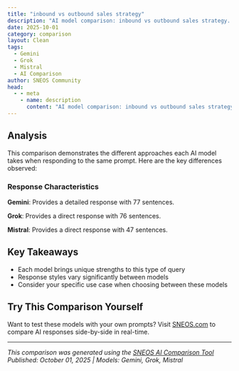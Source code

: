 ```yaml
---
title: "inbound vs outbound sales strategy"
description: "AI model comparison: inbound vs outbound sales strategy..."
date: 2025-10-01
category: comparison
layout: Clean
tags:
  - Gemini
  - Grok
  - Mistral
  - AI Comparison
author: SNEOS Community
head:
  - - meta
    - name: description
      content: "AI model comparison: inbound vs outbound sales strategy..."
---
```


<ChatComparison
  title="inbound vs outbound sales strategy"
  prompt="inbound vs outbound sales strategy"
  :responses='{"Gemini": "Okay, let\u0027s break down the differences between inbound and outbound sales strategies. They represent fundamentally different approaches to generating leads and closing deals.\n\n**Inbound Sales Strategy**\n\n* **Core Philosophy:** Attract potential customers to you by providing valuable content and experiences that address their needs and pain points. Think of it as setting up a \u0022honey pot\u0022 of valuable resources.\n* **Methodology:**\n * **Content Marketing:** Creating and distributing valuable, relevant, and consistent content (blog posts, articles, ebooks, webinars, infographics, videos, social media posts) to attract and engage your target audience.\n * **Search Engine Optimization (SEO):** Optimizing your website and content to rank higher in search engine results pages (SERPs) for relevant keywords.\n * **Social Media Marketing:** Building a presence on social media platforms, engaging with your audience, and sharing valuable content.\n * **Email Marketing (Permission-Based):** Building an email list by offering valuable content or resources in exchange for email addresses, and then nurturing those leads with relevant information.\n * **Website Optimization:** Designing your website to be user-friendly, informative, and optimized for conversions.\n * **Lead Magnets:** Offering valuable resources (e.g., ebooks, templates, checklists) in exchange for contact information.\n* **Lead Generation:** Potential customers find you through search engines, social media, or referrals, and then proactively engage with your content.\n* **Sales Process:** Salespeople act as consultants or advisors, helping potential customers solve their problems and achieve their goals using your product or service. Focus is on building relationships and understanding the customer\u0027s needs.\n* **Customer Relationship:** Focuses on building long-term relationships with customers by providing ongoing value and support.\n* **Best Suited For:**\n * Companies with complex products or services that require education and explanation.\n * Companies targeting a specific niche audience.\n * Businesses with longer sales cycles.\n * Companies that can consistently produce high-quality content.\n* **Metrics:**\n * Website traffic\n * Lead generation rate\n * Conversion rates\n * Cost per lead (CPL)\n * Customer lifetime value (CLTV)\n * Social media engagement\n* **Advantages:**\n * More cost-effective in the long run (often lower CPL).\n * Generates higher-quality leads (leads are already interested in your product/service).\n * Builds brand authority and trust.\n * More sustainable and scalable over time.\n* **Disadvantages:**\n * Takes time to see results (can be a slower process).\n * Requires a consistent commitment to content creation and marketing.\n * Can be challenging to measure ROI in the short term.\n * Requires expertise in various marketing disciplines (SEO, content, social media).\n\n**Outbound Sales Strategy**\n\n* **Core Philosophy:** Actively reaching out to potential customers who may not be aware of your product or service. Think of it as actively hunting for leads.\n* **Methodology:**\n * **Cold Calling:** Making unsolicited phone calls to potential customers.\n * **Cold Emailing:** Sending unsolicited emails to potential customers.\n * **Direct Mail:** Sending physical marketing materials to potential customers.\n * **Networking:** Attending industry events and conferences to meet potential customers.\n * **Advertising (Paid):** Running targeted advertising campaigns (e.g., Google Ads, social media ads). (While paid advertising can be part of inbound, targeted outbound ad campaigns fall more under this category)\n * **Lead Generation Tools:** Using tools like LinkedIn Sales Navigator to find and connect with potential customers.\n* **Lead Generation:** Salespeople actively identify and contact potential customers.\n* **Sales Process:** Salespeople actively reach out to potential customers, pitch their product or service, and attempt to close the deal. Focus is on persuasion and overcoming objections.\n* **Customer Relationship:** Can be more transactional, although building relationships is still important.\n* **Best Suited For:**\n * Companies targeting a broad audience.\n * Businesses with shorter sales cycles.\n * Companies with a strong sales team and a proven sales process.\n * Situations where quick results are needed.\n * Introducing new products/services to the market.\n* **Metrics:**\n * Number of calls made\n * Number of emails sent\n * Response rates\n * Conversion rates\n * Cost per acquisition (CPA)\n * Sales revenue\n* **Advantages:**\n * Can generate quick results.\n * Allows for targeted outreach to specific demographics or industries.\n * Provides more control over the sales process.\n* **Disadvantages:**\n * Can be more expensive (higher CPA).\n * Generates lower-quality leads (leads may not be interested in your product/service).\n * Can be time-consuming and labor-intensive.\n * Can damage brand reputation if done poorly (e.g., spamming).\n * Lower conversion rates.\n * Can be intrusive and annoying to potential customers.\n\n**Here\u0027s a table summarizing the key differences:**\n\n| Feature | Inbound Sales Strategy | Outbound Sales Strategy |\n|-------------------|-------------------------------------------|------------------------------------------|\n| **Core Philosophy** | Attract customers through value | Proactively reach out to customers |\n| **Lead Generation** | Customers find you | You find customers |\n| **Sales Approach** | Consultative, relationship-building | Persuasive, solution-focused |\n| **Cost** | Lower CPL (long-term) | Higher CPA (short-term) |\n| **Lead Quality** | Higher | Lower |\n| **Speed** | Slower (takes time to see results) | Faster (can generate quick wins) |\n| **Sustainability** | More sustainable and scalable | Less sustainable and scalable |\n| **Intrusiveness** | Less intrusive | More intrusive |\n\n**Which Strategy is Right for You?**\n\nThe best strategy for your business will depend on several factors, including:\n\n* **Your industry:** Some industries are better suited for inbound, while others are better suited for outbound.\n* **Your target audience:** Understanding your target audience\u0027s behavior and preferences is crucial.\n* **Your product or service:** Complex products often benefit from inbound, while simpler products may be suitable for outbound.\n* **Your budget:** Inbound can be more cost-effective in the long run, but it requires a consistent investment in content creation and marketing.\n* **Your goals:** If you need to generate leads quickly, outbound may be a better option.\n\n**Hybrid Approach:**\n\nMany companies use a hybrid approach, combining elements of both inbound and outbound sales strategies. For example, you might use inbound marketing to attract leads and then use outbound sales to follow up with those leads. This allows you to leverage the strengths of both approaches.\n\n**Important Considerations:**\n\n* **Compliance:** Be aware of regulations related to cold calling and emailing (e.g., GDPR, CAN-SPAM Act).\n* **Personalization:** Whether inbound or outbound, personalization is key to success. Tailor your messaging to the specific needs and interests of your target audience.\n* **Data Analysis:** Track your results and make adjustments to your strategy as needed.\n\nIn conclusion, inbound and outbound sales strategies represent two different approaches to generating leads and closing deals. Understanding the strengths and weaknesses of each approach will help you choose the best strategy for your business. Remember that a hybrid approach can often be the most effective. Good luck!\n", "Grok": "Inbound and outbound sales strategies are two distinct approaches to generating leads, building customer relationships, and closing sales. Here\u0027s a detailed comparison between the two:\n\n---\n\n### **1. Inbound Sales Strategy**\n- **Definition**: Inbound sales focus on attracting potential customers to your business through content, online presence, and value-driven approaches. It\u2019s about creating opportunities for customers to find and engage with your brand naturally.\n- **How it works**: Prospects reach out to the business after discovering it through marketing efforts like blogs, SEO, social media, or referrals.\n- **Key Characteristics**:\n - Customer-initiated: Prospects come to you when they are ready to buy or learn more.\n - Focus on education and trust-building through content marketing, webinars, eBooks, and helpful resources.\n - Often aligned with digital marketing strategies like SEO, paid ads, and social media campaigns.\n - Longer sales cycles as it relies on nurturing leads over time.\n- **Examples**:\n - A potential customer reads a blog post on your website, signs up for a newsletter, and eventually requests a demo.\n - Using targeted ads to drive traffic to a landing page where users can download a free guide in exchange for their contact details.\n- **Tools**:\n - CRM software (e.g., HubSpot, Salesforce)\n - Content management systems (e.g., WordPress)\n - Marketing automation tools (e.g., Marketo, Mailchimp)\n- **Pros**:\n - Cost-effective in the long term due to organic growth.\n - Builds stronger, trust-based relationships with customers.\n - High intent leads\u2014customers often have a genuine interest or need.\n- **Cons**:\n - Takes time to build momentum and see results.\n - Requires consistent content creation and digital marketing efforts.\n - May not work well for niche or highly specialized products with limited online search volume.\n\n---\n\n### **2. Outbound Sales Strategy**\n- **Definition**: Outbound sales involve proactively reaching out to potential customers through direct methods like cold calling, emails, or in-person meetings. It\u2019s about initiating contact and pushing your product or service to a targeted audience.\n- **How it works**: Sales teams identify prospects and reach out to them, often without prior interaction or interest from the prospect.\n- **Key Characteristics**:\n - Company-initiated: Sales representatives take the lead in contacting potential customers.\n - Focus on direct communication and persuasion to generate interest.\n - Often more traditional and sales-driven, relying on pitching and closing techniques.\n - Shorter sales cycles as it targets immediate decision-making.\n- **Examples**:\n - Cold calling businesses to pitch a software solution.\n - Sending personalized emails to a list of prospects with a direct call-to-action.\n - Attending trade shows or networking events to connect with potential clients.\n- **Tools**:\n - CRM platforms for managing leads (e.g., Salesforce, Pipedrive)\n - Email outreach tools (e.g., Outreach, Yesware)\n - Phone systems for cold calling (e.g., RingCentral)\n- **Pros**:\n - Faster results since you actively pursue leads.\n - Greater control over the sales process and targeting specific industries or demographics.\n - Effective for high-value or B2B sales where personal outreach is critical.\n- **Cons**:\n - Can be expensive due to labor, advertising, or event costs.\n - Higher rejection rates as prospects may not be ready to buy.\n - May come across as intrusive or pushy if not done tactfully.\n\n---\n\n### **Key Differences**\n\n| **Aspect** | **Inbound Sales** | **Outbound Sales** |\n|-------------------------|--------------------------------------------|-------------------------------------------|\n| **Initiator** | Customer reaches out to the business. | Business reaches out to the customer. |\n| **Approach** | Pull strategy (attract and nurture). | Push strategy (direct outreach). |\n| **Speed of Results** | Slower, long-term focus. | Faster, immediate outreach. |\n| **Cost** | Lower over time, higher upfront (content).| Higher due to active efforts and tools. |\n| **Lead Quality** | Often warmer, higher intent leads. | May include colder, less interested leads.|\n| **Examples** | SEO, content marketing, social media. | Cold calls, emails, direct mail. |\n\n---\n\n### **Which Strategy Should You Choose?**\n- **Choose Inbound Sales If**:\n - You have the time and resources to build a strong online presence.\n - Your target audience actively searches for solutions online.\n - You want to focus on long-term, sustainable growth and brand authority.\n - Example: SaaS companies, e-commerce businesses, or service providers with broad appeal.\n\n- **Choose Outbound Sales If**:\n - You need quick results and have a defined target market.\n - Your product or service requires direct explanation or personal relationship-building (e.g., B2B or high-ticket items).\n - You have a dedicated sales team to handle outreach.\n - Example: Enterprise software, consulting services, or industrial products.\n\n- **Hybrid Approach**:\n - Many businesses benefit from using both strategies. For instance:\n - Use inbound to generate leads through content and SEO.\n - Use outbound to close deals by directly reaching out to warm leads or high-value clients.\n - Example: A company might attract leads via a webinar (inbound) and then follow up with personalized emails or calls (outbound).\n\n---\n\n### **Conclusion**\nNeither inbound nor outbound is inherently \u0022better\u0022\u2014the right choice depends on your business model, target audience, resources, and goals. A balanced approach often works best, leveraging inbound to build trust and attract leads, and outbound to accelerate conversions and target specific opportunities. Analyze your industry, customer behavior, and budget to create a tailored sales strategy that maximizes results.", "Mistral": "Inbound and outbound sales strategies are two different approaches used to engage potential customers and drive sales. Here\u0027s a comparison of the two:\n\n### Inbound Sales Strategy\n\n**Definition:**\nInbound sales focus on attracting potential customers to your business through valuable content and interactions. The goal is to build relationships and provide solutions that align with the buyer\u0027s needs and pain points.\n\n**Key Characteristics:**\n1. **Customer-Centric:** Focuses on understanding the buyer\u0027s journey and providing value at each stage.\n2. **Content-Driven:** Utilizes content marketing, such as blogs, eBooks, webinars, and social media, to attract and educate prospects.\n3. **SEO and Digital Marketing:** Emphasizes search engine optimization (SEO) and digital marketing tactics to increase visibility and attract organic traffic.\n4. **Lead Nurturing:** Involves nurturing leads through email marketing, personalized content, and automated workflows.\n5. **Social Proof:** Leverages customer testimonials, case studies, and reviews to build trust and credibility.\n6. **Analytics:** Uses data and analytics to track and optimize the effectiveness of inbound efforts.\n\n**Advantages:**\n- **Cost-Effective:** Often more cost-effective than traditional outbound methods.\n- **Long-Term Benefits:** Builds a sustainable pipeline of leads and customers.\n- **Customer Trust:** Enhances trust and credibility through valuable content and interactions.\n\n**Disadvantages:**\n- **Time-Consuming:** Requires a significant investment of time and resources to create and distribute content.\n- **Delayed Results:** May take longer to see tangible results compared to outbound methods.\n\n### Outbound Sales Strategy\n\n**Definition:**\nOutbound sales involve proactively reaching out to potential customers through direct methods such as cold calling, email outreach, and direct mail. The goal is to initiate contact and generate interest in your products or services.\n\n**Key Characteristics:**\n1. **Proactive Approach:** Involves actively seeking out potential customers rather than waiting for them to come to you.\n2. **Direct Communication:** Utilizes direct communication methods like cold calling, email campaigns, and direct mail.\n3. **Targeted Outreach:** Focuses on identifying and targeting specific prospects who are likely to be interested in your offerings.\n4. **Sales Scripts:** Often relies on pre-written sales scripts and pitches to engage prospects.\n5. **Follow-Up:** Requires persistent follow-up to convert leads into customers.\n\n**Advantages:**\n- **Immediate Results:** Can generate quick results and immediate feedback.\n- **Targeted Reach:** Allows for precise targeting of specific prospects.\n- **Control:** Provides more control over the sales process and messaging.\n\n**Disadvantages:**\n- **High Cost:** Can be more expensive due to the need for sales teams and resources.\n- **Lower Conversion Rates:** Often has lower conversion rates compared to inbound methods.\n- **Customer Resistance:** May face resistance from prospects who are not interested in unsolicited contact.\n\n### Choosing Between Inbound and Outbound\n\n**When to Use Inbound Sales:**\n- If you have a long sales cycle and need to build trust and credibility over time.\n- If your target audience is actively searching for solutions online.\n- If you have the resources to create and distribute valuable content.\n\n**When to Use Outbound Sales:**\n- If you need to generate immediate results and sales.\n- If your target audience is not actively searching for solutions online.\n- If you have a well-defined list of prospects and the resources to reach out to them directly.\n\n**Hybrid Approach:**\nMany businesses find success by combining elements of both inbound and outbound sales strategies. For example, using inbound tactics to attract and nurture leads, and then employing outbound methods to close the sale.\n\nUltimately, the choice between inbound and outbound sales strategies depends on your business goals, target audience, and available resources."}' 
  published-date="15:09"
/>

## Analysis

This comparison demonstrates the different approaches each AI model takes when responding to the same prompt. Here are the key differences observed:

### Response Characteristics

**Gemini**: Provides a detailed response with 77 sentences. 

**Grok**: Provides a direct response with 76 sentences. 

**Mistral**: Provides a direct response with 47 sentences. 

## Key Takeaways

- Each model brings unique strengths to this type of query
- Response styles vary significantly between models
- Consider your specific use case when choosing between these models

## Try This Comparison Yourself

Want to test these models with your own prompts? Visit [SNEOS.com](https://sneos.com) to compare AI responses side-by-side in real-time.

---

*This comparison was generated using the [SNEOS AI Comparison Tool](https://sneos.com)*
*Published: October 01, 2025 | Models: Gemini, Grok, Mistral*

